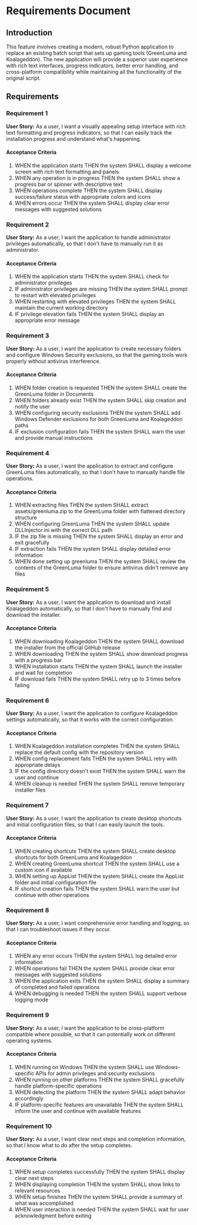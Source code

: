 # Requirements Document

## Introduction

This feature involves creating a modern, robust Python application to replace an existing batch script that sets up gaming tools (GreenLuma and Koalageddon). The new application will provide a superior user experience with rich text interfaces, progress indicators, better error handling, and cross-platform compatibility while maintaining all the functionality of the original script.

## Requirements

### Requirement 1

**User Story:** As a user, I want a visually appealing setup interface with rich text formatting and progress indicators, so that I can easily track the installation progress and understand what's happening.

#### Acceptance Criteria

1. WHEN the application starts THEN the system SHALL display a welcome screen with rich text formatting and panels
2. WHEN any operation is in progress THEN the system SHALL show a progress bar or spinner with descriptive text
3. WHEN operations complete THEN the system SHALL display success/failure status with appropriate colors and icons
4. WHEN errors occur THEN the system SHALL display clear error messages with suggested solutions

### Requirement 2

**User Story:** As a user, I want the application to handle administrator privileges automatically, so that I don't have to manually run it as administrator.

#### Acceptance Criteria

1. WHEN the application starts THEN the system SHALL check for administrator privileges
2. IF administrator privileges are missing THEN the system SHALL prompt to restart with elevated privileges
3. WHEN restarting with elevated privileges THEN the system SHALL maintain the current working directory
4. IF privilege elevation fails THEN the system SHALL display an appropriate error message

### Requirement 3

**User Story:** As a user, I want the application to create necessary folders and configure Windows Security exclusions, so that the gaming tools work properly without antivirus interference.

#### Acceptance Criteria

1. WHEN folder creation is requested THEN the system SHALL create the GreenLuma folder in Documents
2. WHEN folders already exist THEN the system SHALL skip creation and notify the user
3. WHEN configuring security exclusions THEN the system SHALL add Windows Defender exclusions for both GreenLuma and Koalageddon paths
4. IF exclusion configuration fails THEN the system SHALL warn the user and provide manual instructions

### Requirement 4

**User Story:** As a user, I want the application to extract and configure GreenLuma files automatically, so that I don't have to manually handle file operations.

#### Acceptance Criteria

1. WHEN extracting files THEN the system SHALL extract assets/greenluma.zip to the GreenLuma folder with flattened directory structure
2. WHEN configuring GreenLuma THEN the system SHALL update DLLInjector.ini with the correct DLL path
3. IF the zip file is missing THEN the system SHALL display an error and exit gracefully
4. IF extraction fails THEN the system SHALL display detailed error information
5. WHEN done setting up greenluma THEN the system SHALL review the contents of the GreenLuma folder to ensure antivirus didn't remove any files

### Requirement 5

**User Story:** As a user, I want the application to download and install Koalageddon automatically, so that I don't have to manually find and download the installer.

#### Acceptance Criteria

1. WHEN downloading Koalageddon THEN the system SHALL download the installer from the official GitHub release
2. WHEN downloading THEN the system SHALL show download progress with a progress bar
3. WHEN installation starts THEN the system SHALL launch the installer and wait for completion
4. IF download fails THEN the system SHALL retry up to 3 times before failing

### Requirement 6

**User Story:** As a user, I want the application to configure Koalageddon settings automatically, so that it works with the correct configuration.

#### Acceptance Criteria

1. WHEN Koalageddon installation completes THEN the system SHALL replace the default config with the repository version
2. WHEN config replacement fails THEN the system SHALL retry with appropriate delays
3. IF the config directory doesn't exist THEN the system SHALL warn the user and continue
4. WHEN cleanup is needed THEN the system SHALL remove temporary installer files

### Requirement 7

**User Story:** As a user, I want the application to create desktop shortcuts and initial configuration files, so that I can easily launch the tools.

#### Acceptance Criteria

1. WHEN creating shortcuts THEN the system SHALL create desktop shortcuts for both GreenLuma and Koalageddon
2. WHEN creating GreenLuma shortcut THEN the system SHALL use a custom icon if available
3. WHEN setting up AppList THEN the system SHALL create the AppList folder and initial configuration file
4. IF shortcut creation fails THEN the system SHALL warn the user but continue with other operations

### Requirement 8

**User Story:** As a user, I want comprehensive error handling and logging, so that I can troubleshoot issues if they occur.

#### Acceptance Criteria

1. WHEN any error occurs THEN the system SHALL log detailed error information
2. WHEN operations fail THEN the system SHALL provide clear error messages with suggested solutions
3. WHEN the application exits THEN the system SHALL display a summary of completed and failed operations
4. WHEN debugging is needed THEN the system SHALL support verbose logging mode

### Requirement 9

**User Story:** As a user, I want the application to be cross-platform compatible where possible, so that it can potentially work on different operating systems.

#### Acceptance Criteria

1. WHEN running on Windows THEN the system SHALL use Windows-specific APIs for admin privileges and security exclusions
2. WHEN running on other platforms THEN the system SHALL gracefully handle platform-specific operations
3. WHEN detecting the platform THEN the system SHALL adapt behavior accordingly
4. IF platform-specific features are unavailable THEN the system SHALL inform the user and continue with available features

### Requirement 10

**User Story:** As a user, I want clear next steps and completion information, so that I know what to do after the setup completes.

#### Acceptance Criteria

1. WHEN setup completes successfully THEN the system SHALL display clear next steps
2. WHEN displaying completion THEN the system SHALL show links to relevant resources
3. WHEN setup finishes THEN the system SHALL provide a summary of what was accomplished
4. WHEN user interaction is needed THEN the system SHALL wait for user acknowledgment before exiting

